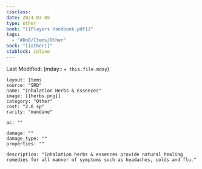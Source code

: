 ```yaml
---
cssclass: 
date: 2024-03-05
type: other
book: "[[Players Handbook.pdf]]"
tags:
  - "#DnD/Items/Other"
back: "[[other]]"
stablock: inline
---
```

Last Modified: (mday:: `= this.file.mday`)


```statblock
layout: Items
source: "SRD"
name: "Inhalation Herbs & Essences"
image: [[herbs.png]]
category: "Other"
cost: "2.0 sp"
rarity: "mundane"

ac: ""

damage: ""
damage_type: ""
properties: ""

description: "Inhalation herbs & essences provide natural healing remedies for all manner of symptoms such as headaches, colds and flu."
```